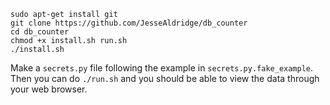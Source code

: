 ```
sudo apt-get install git
git clone https://github.com/JesseAldridge/db_counter
cd db_counter
chmod +x install.sh run.sh
./install.sh
```

Make a `secrets.py` file following the example in `secrets.py.fake_example`.
Then you can do `./run.sh` and you should be able to view the data through your web browser.

